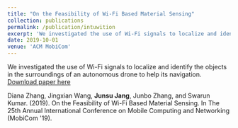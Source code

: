 ```yaml
---
title: "On the Feasibility of Wi-Fi Based Material Sensing"
collection: publications
permalink: /publication/intuwition
excerpt: 'We investigated the use of Wi-Fi signals to localize and identify the objects in the surroundings of an autonomous drone to help its navigation.'
date: 2019-10-01
venue: 'ACM MobiCom'
---
```


We investigated the use of Wi-Fi signals to localize and identify the objects in the surroundings of an autonomous drone to help its navigation.
[Download paper here](https://dl.acm.org/citation.cfm?id=3345442)

Diana Zhang, Jingxian Wang, <strong>Junsu Jang</strong>, Junbo Zhang, and Swarun Kumar. (2019). On the Feasibility of Wi-Fi Based Material Sensing. In The 25th Annual International Conference on Mobile Computing and Networking (MobiCom '19).